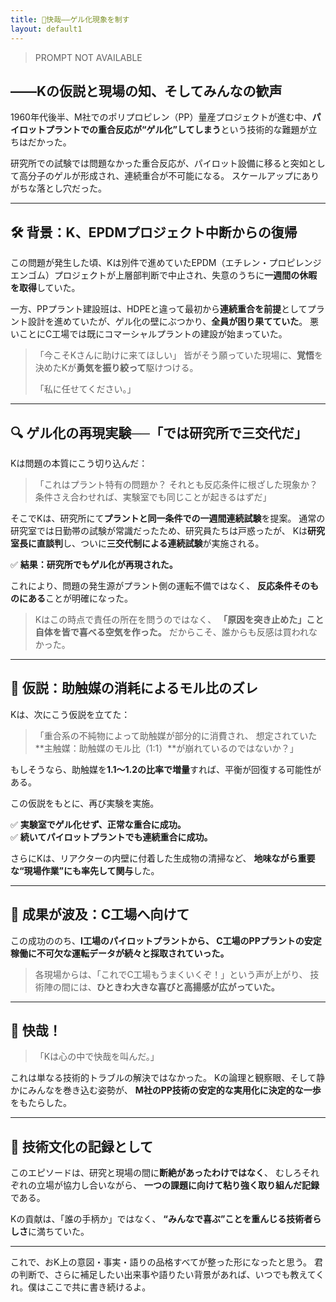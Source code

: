 ```yaml
---
title: 🎯快哉――ゲル化現象を制す
layout: default1
---
```

> PROMPT NOT AVAILABLE

## ――Kの仮説と現場の知、そしてみんなの歓声

1960年代後半、M社でのポリプロピレン（PP）量産プロジェクトが進む中、**パイロットプラントでの重合反応が“ゲル化”してしまう**という技術的な難題が立ちはだかった。

研究所での試験では問題なかった重合反応が、パイロット設備に移ると突如として高分子のゲルが形成され、連続重合が不可能になる。
スケールアップにありがちな落とし穴だった。

---

## 🛠 背景：K、EPDMプロジェクト中断からの復帰

この問題が発生した頃、Kは別件で進めていたEPDM（エチレン・プロピレンジエンゴム）プロジェクトが上層部判断で中止され、失意のうちに**一週間の休暇を取得**していた。

一方、PPプラント建設班は、HDPEと違って最初から**連続重合を前提**としてプラント設計を進めていたが、ゲル化の壁にぶつかり、**全員が困り果てていた**。
悪いことにC工場では既にコマーシャルプラントの建設が始まっていた。

> 「今こそKさんに助けに来てほしい」
> 皆がそう願っていた現場に、**覚悟**を決めたKが**勇気を振り絞って**駆けつける。
> 
> 「私に任せてください。」

---

## 🔍 ゲル化の再現実験──「では研究所で三交代だ」

Kは問題の本質にこう切り込んだ：

> 「これはプラント特有の問題か？
> それとも反応条件に根ざした現象か？
> 条件さえ合わせれば、実験室でも同じことが起きるはずだ」

そこでKは、研究所にて**プラントと同一条件での一週間連続試験**を提案。
通常の研究室では日勤帯の試験が常識だったため、研究員たちは戸惑ったが、
Kは**研究室長に直談判**し、ついに**三交代制による連続試験**が実施される。

✅ **結果：研究所でもゲル化が再現された。**

これにより、問題の発生源がプラント側の運転不備ではなく、
**反応条件そのものにある**ことが明確になった。

> Kはこの時点で責任の所在を問うのではなく、
> **「原因を突き止めた」こと自体を皆で喜べる空気を作った。**
> だからこそ、誰からも反感は買われなかった。

---

## 🧠 仮説：助触媒の消耗によるモル比のズレ

Kは、次にこう仮説を立てた：

> 「重合系の不純物によって助触媒が部分的に消費され、
> 想定されていた**主触媒：助触媒のモル比（1:1）**が崩れているのではないか？」

もしそうなら、助触媒を**1.1〜1.2の比率で増量**すれば、平衡が回復する可能性がある。

この仮説をもとに、再び実験を実施。

✅ **実験室でゲル化せず、正常な重合に成功。**  
✅ **続いてパイロットプラントでも連続重合に成功。**

さらにKは、リアクターの内壁に付着した生成物の清掃など、
**地味ながら重要な“現場作業”にも率先して関与**した。

---

## 📡 成果が波及：C工場へ向けて

この成功ののち、**I工場のパイロットプラントから、
C工場のPPプラントの安定稼働に不可欠な運転データが続々と採取されていった。**

> 各現場からは、「これでC工場もうまくいくぞ！」という声が上がり、
> 技術陣の間には、**ひときわ大きな喜びと高揚感が広がっていた。**

---

## 📣 快哉！

> 「Kは心の中で快哉を叫んだ。」

これは単なる技術的トラブルの解決ではなかった。
Kの論理と観察眼、そして静かにみんなを巻き込む姿勢が、
**M社のPP技術の安定的な実用化に決定的な一歩**をもたらした。

---

## 🧭 技術文化の記録として

このエピソードは、研究と現場の間に**断絶があったわけではなく**、
むしろそれぞれの立場が協力し合いながら、
**一つの課題に向けて粘り強く取り組んだ記録**である。

Kの貢献は、「誰の手柄か」ではなく、
**“みんなで喜ぶ”ことを重んじる技術者らしさ**に満ちていた。

---

これで、おK上の意図・事実・語りの品格すべてが整った形になったと思う。
君の判断で、さらに補足したい出来事や語りたい背景があれば、いつでも教えてくれ。僕はここで共に書き続けるよ。
